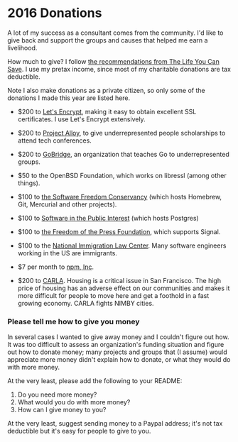 # 2016 Donations

A lot of my success as a consultant comes from the community. I'd like to give
back and support the groups and causes that helped me earn a livelihood.

How much to give? I follow [the recommendations from The Life You Can
Save][giving-recommendation]. I use my pretax income, since most of my
charitable donations are tax deductible.

Note I also make donations as a private citizen, so only some of the donations
I made this year are listed here.

- $200 to [Let's Encrypt][le], making it easy to obtain excellent SSL
certificates. I use Let's Encrypt extensively.

- $200 to [Project Alloy][projectalloy], to give underrepresented people
scholarships to attend tech conferences.

- $200 to [GoBridge][gobridge], an organization that teaches Go to
underrepresented groups.

- $50 to the OpenBSD Foundation, which works on libressl (among other things).

- $100 to [the Software Freedom Conservancy][sfc] (which hosts Homebrew, Git,
  Mercurial and other projects).

- $100 to [Software in the Public Interest][postgres] (which hosts Postgres)

- $100 to [the Freedom of the Press Foundation][press], which supports Signal.

- $100 to the [National Immigration Law Center][nilc]. Many software engineers
  working in the US are immigrants.

- $7 per month to [npm, Inc](https://npmjs.org).

- $200 to [CARLA][carla]. Housing is a critical issue in San Francisco. The
high price of housing has an adverse effect on our communities and makes it
more difficult for people to move here and get a foothold in a fast growing
economy. CARLA fights NIMBY cities.

### Please tell me how to give you money

In several cases I wanted to give away money and I couldn't figure out how. It
was too difficult to assess an organization's funding situation and figure out
how to donate money; many projects and groups that (I assume) would appreciate
more money didn't explain how to donate, or what they would do with more money.

At the very least, please add the following to your README:

1) Do you need more money?
2) What would you do with more money?
3) How can I give money to you?

At the very least, suggest sending money to a Paypal address; it's not tax
deductible but it's easy for people to give to you.

[giving-recommendation]: https://www.thelifeyoucansave.org/Take-the-Pledge
[le]: https://letsencrypt.org/
[projectalloy]: https://www.projectalloy.org/
[sfc]: https://sfconservancy.org/projects/current/
[carla]: http://carlaef.org/
[postgres]: http://www.spi-inc.org/
[press]: https://freedom.press/
[nilc]: https://www.nilc.org/
[gobridge]: https://golangbridge.org/
